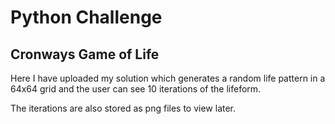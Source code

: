 # Python Challenge

## Cronways Game of Life

Here I have uploaded my solution which generates a random life pattern in a 64x64 grid and the user can see 10 iterations of the lifeform.

The iterations are also stored as png files to view later.


